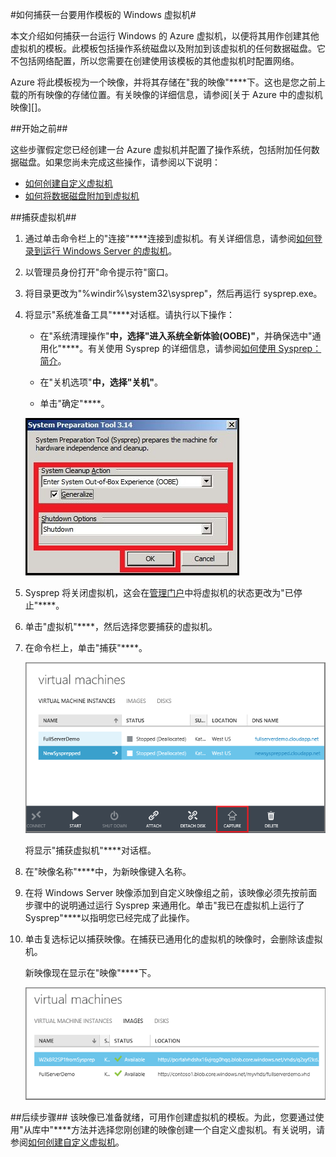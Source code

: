 ﻿<properties linkid="manage-windows-howto-capture-an-image" urlDisplayName="Capture an image" pageTitle="捕获运行 Windows Server 的虚拟机的映像" metaKeywords="Azure capture image vm, capturing vm" description="了解如何捕获运行 Windows Server 2008 R2 的 Azure 虚拟机 (VM) 的映像。 " metaCanonical="" services="virtual-machines" documentationCenter="" title="How to Capture an Image of a Virtual Machine Running Windows Server" authors="kathydav" solutions="" manager="jeffreyg" editor="tysonn" />

#如何捕获一台要用作模板的 Windows 虚拟机#

本文介绍如何捕获一台运行 Windows 的 Azure 虚拟机，以便将其用作创建其他虚拟机的模板。此模板包括操作系统磁盘以及附加到该虚拟机的任何数据磁盘。它不包括网络配置，所以您需要在创建使用该模板的其他虚拟机时配置网络。

Azure 将此模板视为一个映像，并将其存储在"我的映像"****下。这也是您之前上载的所有映像的存储位置。有关映像的详细信息，请参阅[关于 Azure 中的虚拟机映像][]。

##开始之前##

这些步骤假定您已经创建一台 Azure 虚拟机并配置了操作系统，包括附加任何数据磁盘。如果您尚未完成这些操作，请参阅以下说明：

- [如何创建自定义虚拟机][]
- [如何将数据磁盘附加到虚拟机][]

##捕获虚拟机##

1. 通过单击命令栏上的"连接"****连接到虚拟机。有关详细信息，请参阅[如何登录到运行 Windows Server 的虚拟机][]。

2.	以管理员身份打开"命令提示符"窗口。


3.	将目录更改为"%windir%\system32\sysprep"，然后再运行 sysprep.exe。


4. 	将显示"系统准备工具"****对话框。请执行以下操作：


	- 在"系统清理操作"****中，选择"进入系统全新体验(OOBE)"****，并确保选中"通用化"****。有关使用 Sysprep 的详细信息，请参阅[如何使用 Sysprep：简介][]。

	- 在"关机选项"****中，选择"关机"****。

	- 单击"确定"****。

	![Run Sysprep](./media/virtual-machines-capture-image-windows-server/SysprepGeneral.png)

7.	Sysprep 将关闭虚拟机，这会在[管理门户](http://manage.windowsazure.cn)中将虚拟机的状态更改为"已停止"****。


8.	单击"虚拟机"****，然后选择您要捕获的虚拟机。

9.	在命令栏上，单击"捕获"****。

	![Capture virtual machine](./media/virtual-machines-capture-image-windows-server/CaptureVM.png)

	将显示"捕获虚拟机"****对话框。

10.	在"映像名称"****中，为新映像键入名称。

11.	在将 Windows Server 映像添加到自定义映像组之前，该映像必须先按前面步骤中的说明通过运行 Sysprep 来通用化。单击"我已在虚拟机上运行了 Sysprep"****以指明您已经完成了此操作。

12.	单击复选标记以捕获映像。在捕获已通用化的虚拟机的映像时，会删除该虚拟机。

	新映像现在显示在"映像"****下。

	![Image capture successful](./media/virtual-machines-capture-image-windows-server/VMCapturedImageAvailable.png)

##后续步骤##
该映像已准备就绪，可用作创建虚拟机的模板。为此，您要通过使用"从库中"****方法并选择您刚创建的映像创建一个自定义虚拟机。有关说明，请参阅[如何创建自定义虚拟机][]。

	
[管理磁盘和映像]:http://msdn.microsoft.com/zh-cn/library/azure/jj672979.aspx
[如何创建自定义虚拟机]: ../virtual-machines-create-custom/
[如何将数据磁盘附加到虚拟机]: ../storage-windows-attach-disk/
[如何登录到运行 Windows Server 的虚拟机]:/zh-cn/documentation/articles/virtual-machines-log-on-windows-server/
[如何使用 Sysprep：简介]:http://technet.microsoft.com/zh-cn/library/bb457073.aspx
[运行 Sysprep.exe]: ./media/virtual-machines-capture-image-windows-server/SysprepCommand.png
[进入 Sysprep.exe 选项]: ./media/virtual-machines-capture-image-windows-server/SysprepGeneral.png
[虚拟机已停止]: ./media/virtual-machines-capture-image-windows-server/SysprepStopped.png
[捕获虚拟机的映像]: ./media/virtual-machines-capture-image-windows-server/CaptureVM.png
[输入映像名称]: ./media/virtual-machines-capture-image-windows-server/Capture.png
[成功捕获映像]: ./media/virtual-machines-capture-image-windows-server/CaptureSuccess.png
[使用捕获的映像]: ./media/virtual-machines-capture-image-windows-server/MyImagesWindows.png
